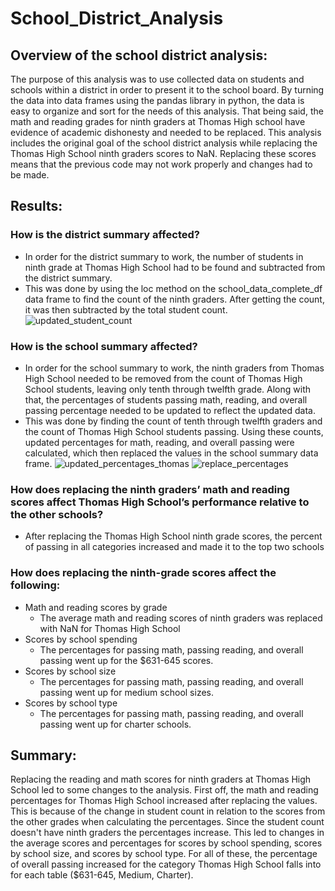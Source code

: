 # School_District_Analysis
## Overview of the school district analysis:
The purpose of this analysis was to use collected data on students and schools within a district in order to present it to the school board. By turning the data into data frames using the pandas library in python, the data is easy to organize and sort for the needs of this analysis. That being said, the math and reading grades for ninth graders at Thomas High school have evidence of academic dishonesty and needed to be replaced. This analysis includes the original goal of the school district analysis while replacing the Thomas High School ninth graders scores to NaN. Replacing these scores means that the previous code may not work properly and changes had to be made.

## Results:
### How is the district summary affected?
- In order for the district summary to work, the number of students in ninth grade at Thomas High School had to be found and subtracted from the district summary.
- This was done by using the loc method on the school_data_complete_df data frame to find the count of the ninth graders. After getting the count, it was then subtracted by the total student count.
![updated_student_count](https://user-images.githubusercontent.com/107213807/177870677-8c06c6f3-b713-4053-9de7-83da9362a583.png)


### How is the school summary affected?
- In order for the school summary to work, the ninth graders from Thomas High School needed to be removed from the count of Thomas High School students, leaving only tenth through twelfth grade. Along with that, the percentages of students passing math, reading, and overall passing percentage needed to be updated to reflect the updated data.
- This was done by finding the count of tenth through twelfth graders and the count of Thomas High School students passing. Using these counts, updated percentages for math, reading, and overall passing were calculated, which then replaced the values in the school summary data frame.
![updated_percentages_thomas](https://user-images.githubusercontent.com/107213807/177870749-b08ac4eb-3433-4d73-88c9-19f47706630e.png)
![replace_percentages](https://user-images.githubusercontent.com/107213807/177870764-93cce090-5e17-4029-ae1a-dc82522e6eae.png)


### How does replacing the ninth graders’ math and reading scores affect Thomas High School’s performance relative to the other schools?
- After replacing the Thomas High School ninth grade scores, the percent of passing in all categories increased and made it to the top two schools

### How does replacing the ninth-grade scores affect the following:
- Math and reading scores by grade
  - The average math and reading scores of ninth graders was replaced with NaN for Thomas High School 
- Scores by school spending
  - The percentages for passing math, passing reading, and overall passing went up for the $631-645 scores.
- Scores by school size
  - The percentages for passing math, passing reading, and overall passing went up for medium school sizes.
- Scores by school type
  - The percentages for passing math, passing reading, and overall passing went up for charter schools. 


## Summary:
Replacing the reading and math scores for ninth graders at Thomas High School led to some changes to the analysis. First off, the math and reading percentages for Thomas High School increased after replacing the values. This is because of the change in student count in relation to the scores from the other grades when calculating the percentages. Since the student count doesn't have ninth graders the percentages increase. This led to changes in the average scores and percentages for scores by school spending, scores by school size, and scores by school type. For all of these, the percentage of overall passing increased for the category Thomas High School falls into for each table ($631-645, Medium, Charter).


